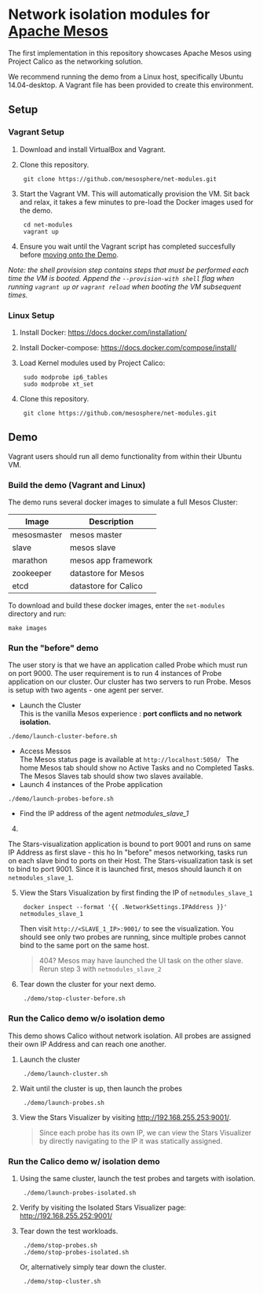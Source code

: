 # Network isolation modules for [Apache Mesos](http://mesos.apache.org)

The first implementation in this repository showcases Apache Mesos using Project Calico as the networking solution. 

We recommend running the demo from a Linux host, specifically Ubuntu 14.04-desktop. A Vagrant file has been provided to create this environment.

## Setup
### Vagrant Setup

1. Download and install VirtualBox and Vagrant.

2. Clone this repository.

        git clone https://github.com/mesosphere/net-modules.git

3. Start the Vagrant VM.  This will automatically provision the VM.  Sit back and relax, it takes a few minutes to pre-load the Docker images used for the demo.

        cd net-modules
        vagrant up

4. Ensure you wait until the Vagrant script has completed succesfully before [moving onto the Demo](#demo).

_Note: the shell provision step contains steps that must be performed each time the VM is booted.  Append the `--provision-with shell` flag when running `vagrant up` or `vagrant reload` when booting the VM subsequent times._

### Linux Setup

1. Install Docker: https://docs.docker.com/installation/

2. Install Docker-compose:  https://docs.docker.com/compose/install/

3. Load Kernel modules used by Project Calico:

        sudo modprobe ip6_tables
        sudo modprobe xt_set

4. Clone this repository.

        git clone https://github.com/mesosphere/net-modules.git

## Demo
Vagrant users should run all demo functionality from within their Ubuntu VM.

### Build the demo (Vagrant and Linux)
The demo runs several docker images to simulate a full Mesos Cluster:

| Image       | Description          |
|-------------|----------------------|
| mesosmaster | mesos master         |
| slave       | mesos slave          |
| marathon    | mesos app framework  |
| zookeeper   | datastore for Mesos  |
| etcd        | datastore for Calico |

To download and build these docker images, enter the `net-modules` directory and run:

    make images

### Run the "before" demo

The user story is that we have an application called Probe which must run on port 9000.
The user requirement is to run 4 instances of Probe application on our cluster.
Our cluster has two servers to run Probe.
Mesos is setup with two agents - one agent per server.



- Launch the Cluster   
This is the vanilla Mesos experience : **port conflicts and no network isolation.**
```
./demo/launch-cluster-before.sh
```
- Access Messos   
The Mesos status page is available at `http://localhost:5050/ `
The home Mesos tab should show no Active Tasks and no Completed Tasks.
The Mesos Slaves tab should show two slaves available.
- Launch 4 instances of the Probe application
```
./demo/launch-probes-before.sh
```
- Find the IP address of the agent *netmodules_slave_1*


4. 
The Stars-visualization application is bound to port 9001 and runs on same IP Address as first slave - this ho 
In "before" mesos networking, tasks run on each slave bind to ports on their Host. The Stars-visualization task is set to bind to port 9001. Since it is launched first, mesos should launch it on `netmodules_slave_1`.

5. View the Stars Visualization by first finding the IP of `netmodules_slave_1`

        docker inspect --format '{{ .NetworkSettings.IPAddress }}' netmodules_slave_1

    Then visit `http://<SLAVE_1_IP>:9001/` to see the visualization.  You should see only two probes are running, since multiple probes cannot bind to the same port on the same host.

    >404? Mesos may have launched the UI task on the other slave. Rerun step 3 with `netmodules_slave_2`

4. Tear down the cluster for your next demo.

        ./demo/stop-cluster-before.sh

### Run the Calico demo w/o isolation demo

This demo shows Calico without network isolation.  All probes are assigned their own IP Address and can reach one another.

1. Launch the cluster

        ./demo/launch-cluster.sh

2. Wait until the cluster is up, then launch the probes

        ./demo/launch-probes.sh

3. View the Stars Visualizer by visiting http://192.168.255.253:9001/.
    > Since each probe has its own IP, we can view the Stars Visualizer by directly navigating to the IP it was statically assigned.


### Run the Calico demo w/ isolation demo
1. Using the same cluster, launch the test probes and targets with isolation.

        ./demo/launch-probes-isolated.sh

2. Verify by visiting the Isolated Stars Visualizer page: http://192.168.255.252:9001/

3. Tear down the test workloads.

        ./demo/stop-probes.sh
        ./demo/stop-probes-isolated.sh

   Or, alternatively simply tear down the cluster.

        ./demo/stop-cluster.sh
